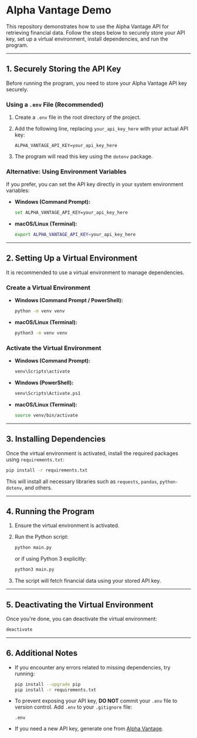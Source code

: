 # Alpha Vantage Demo

This repository demonstrates how to use the Alpha Vantage API for retrieving financial data. Follow the steps below to securely store your API key, set up a virtual environment, install dependencies, and run the program.

---

## 1. Securely Storing the API Key

Before running the program, you need to store your Alpha Vantage API key securely.

### Using a `.env` File (Recommended)

1. Create a `.env` file in the root directory of the project.
2. Add the following line, replacing `your_api_key_here` with your actual API key:

   ```plaintext
   ALPHA_VANTAGE_API_KEY=your_api_key_here
   ```

3. The program will read this key using the `dotenv` package.

### Alternative: Using Environment Variables

If you prefer, you can set the API key directly in your system environment variables:

- **Windows (Command Prompt):**
  ```sh
  set ALPHA_VANTAGE_API_KEY=your_api_key_here
  ```
- **macOS/Linux (Terminal):**
  ```sh
  export ALPHA_VANTAGE_API_KEY=your_api_key_here
  ```

---

## 2. Setting Up a Virtual Environment

It is recommended to use a virtual environment to manage dependencies.

### Create a Virtual Environment

- **Windows (Command Prompt / PowerShell):**
  ```sh
  python -m venv venv
  ```
- **macOS/Linux (Terminal):**
  ```sh
  python3 -m venv venv
  ```

### Activate the Virtual Environment

- **Windows (Command Prompt):**
  ```sh
  venv\Scripts\activate
  ```
- **Windows (PowerShell):**
  ```sh
  venv\Scripts\Activate.ps1
  ```
- **macOS/Linux (Terminal):**
  ```sh
  source venv/bin/activate
  ```

---

## 3. Installing Dependencies

Once the virtual environment is activated, install the required packages using `requirements.txt`:

```sh
pip install -r requirements.txt
```

This will install all necessary libraries such as `requests`, `pandas`, `python-dotenv`, and others.

---

## 4. Running the Program

1. Ensure the virtual environment is activated.
2. Run the Python script:

   ```sh
   python main.py
   ```

   or if using Python 3 explicitly:

   ```sh
   python3 main.py
   ```

3. The script will fetch financial data using your stored API key.

---

## 5. Deactivating the Virtual Environment

Once you're done, you can deactivate the virtual environment:

```sh
deactivate
```

---

## 6. Additional Notes

- If you encounter any errors related to missing dependencies, try running:
  ```sh
  pip install --upgrade pip
  pip install -r requirements.txt
  ```
- To prevent exposing your API key, **DO NOT** commit your `.env` file to version control. Add `.env` to your `.gitignore` file:
  ```plaintext
  .env
  ```
- If you need a new API key, generate one from [Alpha Vantage](https://www.alphavantage.co/support/#api-key).
